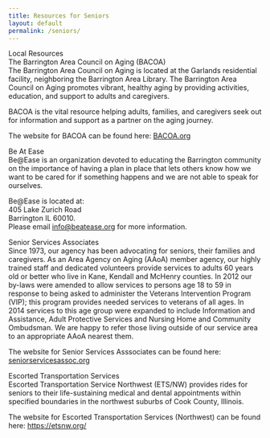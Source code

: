 ```yaml
---
title: Resources for Seniors
layout: default
permalink: /seniors/
---
```

<div class="heading3"> Local Resources</div>

<div class="heading2">The Barrington Area Council on Aging (BACOA) </div>
The Barrington Area Council on Aging is located at the Garlands residential facility, neighboring the Barrington Area Library. The Barrington Area Council on Aging promotes vibrant, healthy aging by providing activities, education, and support to adults and caregivers.

BACOA is the vital resource helping adults, families, and caregivers seek out for information and support as a partner on the aging journey.

The website for BACOA can be found here: <a href="https://www.bacoa.org/" alt="BACOA homepage">BACOA.org</a>

<div class="heading2">Be At Ease </div>
Be@Ease is an organization devoted to educating the Barrington community on the importance of having a plan in place that lets others know how we want to be cared for if something happens and we are not able to speak for ourselves.

Be@Ease is located at:
<br>405 Lake Zurich Road
<br>Barrington IL 60010.
<br>Please email info@beatease.org for more information.



<div class="heading2">Senior Services Associates </div>
Since 1973, our agency has been advocating for seniors, their families and caregivers. As an Area Agency on Aging (AAoA) member agency, our highly trained staff and dedicated volunteers provide services to adults 60 years old or better who live in Kane, Kendall and McHenry counties. In 2012 our by-laws were amended to allow services to persons age 18 to 59 in response to being asked to administer the Veterans Intervention Program (VIP); this program provides needed services to veterans of all ages. In 2014 services to this age group were expanded to include Information and Assistance, Adult Protective Services and Nursing Home and Community Ombudsman. We are happy to refer those living outside of our service area to an appropriate AAoA nearest them.

The website for Senior Services Asssociates can be found here: <a href="https://seniorservicesassoc.org/" alt="Senior Services Associates homepage">seniorservicesassoc.org</a>

<div class="heading2">Escorted Transportation Services</div>
Escorted Transportation Service Northwest (ETS/NW) provides rides for seniors to their life-sustaining medical and dental appointments within specified boundaries in the northwest suburbs of Cook County, Illinois.

The website for Escorted Transportation Services (Northwest) can be found here: <a href="https://etsnw.org/" alt="escorted senior services northwest homepage">https://etsnw.org/</a>
